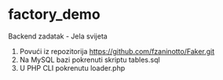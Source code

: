 # factory_demo
Backend zadatak - Jela svijeta

1. Povući iz repozitorija https://github.com/fzaninotto/Faker.git
2. Na MySQL bazi pokrenuti skriptu tables.sql
3. U PHP CLI pokrenutu loader.php
